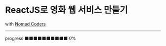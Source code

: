 # ReactJS로 영화 웹 서비스 만들기
with [Nomad Coders](https://nomadcoders.co/react-for-beginners/lobby)
___
progress ⬛️⬛️⬛️⬛️⬛️⬛️⬛️⬛️⬛️⬛️ 0%